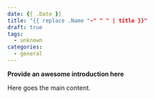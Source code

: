 ```yaml
---
date: {{ .Date }}
title: "{{ replace .Name "-" " " | title }}"
draft: true
tags:
  - unknown
categories:
  - general
---
```


**Provide an awesome introduction here**

<!--more-->

Here goes the main content.
